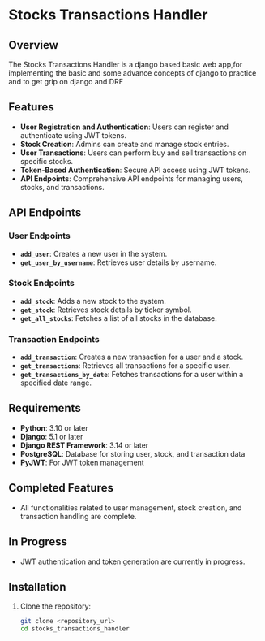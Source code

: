 # Stocks Transactions Handler

## Overview

The Stocks Transactions Handler is a django based basic web app,for implementing the basic and some advance concepts of django to practice and to get grip on django and DRF

## Features

- **User Registration and Authentication**: Users can register and authenticate using JWT tokens.
- **Stock Creation**: Admins can create and manage stock entries.
- **User Transactions**: Users can perform buy and sell transactions on specific stocks.
- **Token-Based Authentication**: Secure API access using JWT tokens.
- **API Endpoints**: Comprehensive API endpoints for managing users, stocks, and transactions.

## API Endpoints

### User Endpoints

- **`add_user`**: Creates a new user in the system.
- **`get_user_by_username`**: Retrieves user details by username.

### Stock Endpoints

- **`add_stock`**: Adds a new stock to the system.
- **`get_stock`**: Retrieves stock details by ticker symbol.
- **`get_all_stocks`**: Fetches a list of all stocks in the database.

### Transaction Endpoints

- **`add_transaction`**: Creates a new transaction for a user and a stock.
- **`get_transactions`**: Retrieves all transactions for a specific user.
- **`get_transactions_by_date`**: Fetches transactions for a user within a specified date range.

## Requirements

- **Python**: 3.10 or later
- **Django**: 5.1 or later
- **Django REST Framework**: 3.14 or later
- **PostgreSQL**: Database for storing user, stock, and transaction data
- **PyJWT**: For JWT token management

## Completed Features

- All functionalities related to user management, stock creation, and transaction handling are complete.

## In Progress

- JWT authentication and token generation are currently in progress.

## Installation

1. Clone the repository:
   ```bash
   git clone <repository_url>
   cd stocks_transactions_handler
